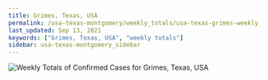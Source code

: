 ```yaml
---
title: Grimes, Texas, USA
permalink: /usa-texas-montgomery/weekly_totals/usa-texas-grimes-weekly_totals.html
last_updated: Sep 13, 2021
keywords: ["Grimes, Texas, USA", "weekly totals"]
sidebar: usa-texas-montgomery_sidebar
---
```


![Weekly Totals of Confirmed Cases for Grimes, Texas, USA](/covid_tracker/images/graphs/usa-texas-grimes-weekly_totals_graph.png)
